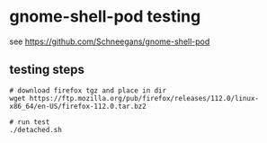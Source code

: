 # gnome-shell-pod testing

see https://github.com/Schneegans/gnome-shell-pod

## testing steps

```
# download firefox tgz and place in dir
wget https://ftp.mozilla.org/pub/firefox/releases/112.0/linux-x86_64/en-US/firefox-112.0.tar.bz2

# run test
./detached.sh
```